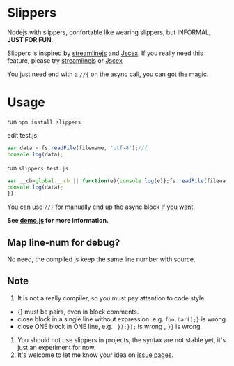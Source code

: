 Slippers
========

Nodejs with slippers, confortable like wearing slippers, but INFORMAL, **JUST FOR FUN**.

Slippers is inspired by [streamlinejs](https://github.com/Sage/streamlinejs) and [Jscex](https://github.com/JeffreyZhao/jscex).
If you really need this feature,
please try [streamlinejs](https://github.com/Sage/streamlinejs) or [Jscex](https://github.com/JeffreyZhao/jscex)

You just need end with a `//{` on the async call, you can got the magic.

Usage
========

run `npm install slippers`

edit test.js

```javascript
var data = fs.readFile(filename, 'utf-8');//{
console.log(data);
```

run `slippers test.js`

```javascript
var __cb=global.__cb || function(e){console.log(e)};fs.readFile(filename, 'utf-8', function(__err,data ){if(__err)return __cb(__err);
console.log(data);
});
```

You can use `//}` for manually end up the async block if you want.

**See [demo.js](https://github.com/guileen/slippers/blob/master/demo.js) for more information.**

Map line-num for debug?
--------
No need, the compiled js keep the same line number with source.

Note
--------

1. It is not a really compiler, so you must pay attention to code style.
  * {} must be pairs, even in block comments.
  * close block in a single line without expression. e.g. `foo.bar();}` is wrong
  * close ONE block in ONE line, e.g. ` });});` is wrong , `}}` is wrong.

1. You should not use slippers in projects, the syntax are not stable yet, it's just an experiment for now.
1. It's welcome to let me know your idea on [issue pages](https://github.com/guileen/slippers/issues).
